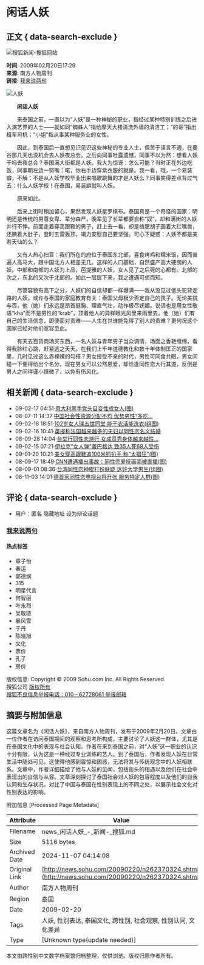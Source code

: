 # 闲话人妖

## 正文 { data-search-exclude }


![搜狐新闻-搜狐网站](https://images.sohu.com/uiue/sohu_logo/2006/news_logo3.gif)

**时间**: 2009年02月20日17:29  
**来源**: 南方人物周刊  
**链接**: [我来说两句](https://comment2.news.sohu.com/viewcomments.action?id=262370324)

![人妖](https://i3.itc.cn/20081014/6d4_c4fc3e03_c97a_43e8_ba1d_826cb97d857f_0.jpg)

　　**闲话人妖**

　　来泰国之前，一直以为“人妖”是一种神秘的职业，指经过某种特别训练之后进入演艺界的人士——就如同“蜘蛛人”指给摩天大楼清洗外墙的清洁工；“的哥”指出租车司机；“小姐”指从事某种服务业的女性。

　　因此，到泰国后一直想见识见识这些神秘的专业人士，但苦于语言不通，在曼谷那几天也没机会去人妖夜总会。之后向同事吐露遗憾，同事不以为然：想看人妖干吗去夜总会？泰国满大街都是人妖。我大为惊讶：怎么可能？当时正在外边吃饭，同事朝左边一努嘴：喏，你右手边穿紫衣服的就是。我一看，哦，一个易装癖，不解：不是从人妖学校毕业出来唱歌跳舞的才是人妖么？同事笑得差点背过气去：什么人妖学校！在泰国，易装癖就叫人妖。

　　原来如此。

　　后来上街时稍加留心，果然发现人妖星罗棋布。泰国真是一个奇怪的国家：明明还是传统的男尊女卑、辈分森严，晚辈见了长辈都要自称“奴”，却和满街的人妖并行不悖。前面走着穿高跟鞋的男子，赶上去一看，却是络腮胡子画着大红嘴唇，还腆着大肚子，登时五雷轰顶，竭力安慰自己要坚强。可心下疑惑：人妖不都是美若天仙的么？

　　又有人热心扫盲：我们所在的府位于泰国东北部，喜食烤鸡和糯米饭，因而普遍人高马大，跟中国北方人相差无几。这样的人口基础，自然盛产高大硬朗的人妖。中部和南部的人妖为上品，芭提雅的人妖，女人见了之后死的心都有。北部的次之，东北的又次于北部的。如此一层层下来，我之遭遇可想而知。

　　尽管容貌有高下之分，人妖们的自信却都一样爆满——我从没见过低头驼背走路的人妖。或许与泰国的家庭教育有关：泰国父母极少否定自己的孩子。无论美貌与否，他（她）们永远是昂首挺胸、理直气壮，动作极尽妩媚。说话也是用女性敬语“kha”而不是男性的“krab”，顶着他人的异样眼光风里来雨里去。他（她）们有自己的生活信念，即便面对责难——人生在世谁能免得了别人的责难？更何况这个国家已经对他们宽容至此。

　　有天去百货商场买东西，一名人妖与青年男子当众调情，场面之香艳缠绵，看得我脸红心跳，赶紧逃之夭夭。在我们上千年道德教化和数十年体制匡正的国家里，几时见过这么赤裸裸的勾搭？男女授受不亲的时代，男性可同食共眠，男女间碰一下便得给出个名分。现在男女可以公然恩爱，却恰逢同性恋大行其道，反倒是男人之间得谨小慎微了，以免有伤风化。

## 相关新闻 { data-search-exclude }

-   09-02-17 04:51·[意大利黑手党头目变性成女人(图)](https://news.sohu.com/20090217/n262279482.shtml)
-   08-07-11 14:37·[中国社会性资源分配不均 优势男性“多吃...](https://news.sohu.com/20080711/n258092109.shtml)
-   09-02-18 18:51·[102岁女人瑞五世同堂 能干农活能洗衣(组图)](https://news.sohu.com/20090218/n262323341.shtml)
-   09-02-16 10:41·[英报称法国越来越多的夫妇以同性恋名义结婚](https://news.sohu.com/20090216/n262266532.shtml)
-   08-09-28 14:04·[台举行同性恋游行 女成员秀身体越来越性...](https://news.sohu.com/20080928/n259804384.shtml)
-   09-02-15 07:21·[伊拉克“女人弹”袭巴格达 致35人死68人受伤](https://news.sohu.com/20090215/n262247954.shtml)
-   09-01-20 10:21·[美女穿高跟鞋追100米抓扒手 称“太猖狂”(图)](https://news.sohu.com/20090120/n261853764.shtml)
-   08-09-17 18:49·[CNN遭遇播出事故：同性恋爱抚画面被直播(图)](https://news.sohu.com/20080917/n259610274.shtml)
-   08-09-01 08:36·[台湾同性恋神棍打扮妖娆 迷奸大学男生(组图)](https://news.sohu.com/20080901/n259301774.shtml)
-   08-11-03 14:01·[德首家同性恋电视台将开张 服务特定人群(图)](https://news.sohu.com/20081103/n260408183.shtml)

## 评论 { data-search-exclude }

- 用户：匿名 隐藏地址 设为辩论话题

### [我来说两句](https://comment2.news.sohu.com/viewcomments.action?id=262370324) 

#### 热点标签
- 章子怡 
- 春运 
- 郭德纲 
- 315 
- 明星代言 
- 何智丽 
- 叶永烈 
- 吴敬琏 
- 暴风雪 
- 于丹 
- 陈晓旭 
- 文化 
- 票价 
- 孔子 
- 房价 

版权信息: 
Copyright © 2009 Sohu.com Inc. All Rights Reserved.  
搜狐公司 [版权所有](https://corp.sohu.com/s2007/copyright/)  
[搜狐不良信息举报电话：010－62728061 举报邮箱](mailto:jubao@contact.sohu.com)

## 摘要与附加信息

<!-- tcd_abstract -->
这篇文章名为《闲话人妖》，来自南方人物周刊，发布于2009年2月20日。文章由一位作者在访问泰国期间的观察和思考所构成，主要讨论了人妖这一群体，尤其是在泰国文化中的表现与社会认知。作者在来到泰国之前，对“人妖”这一职业的认识十分有限，认为这是一种经过专业训练的艺人。到了泰国后，作者发现人妖在日常生活中随处可见，这使得他感到震惊和困惑，无法将其与传统观念中的人妖相联系。文章中，作者详细描绘了他与人妖的见闻，包括街头的相遇以及他们在社会中表现出的自信与从容。文章深刻探讨了泰国社会对人妖的包容程度以及他们的自我认同和生存状况，对比了中国与泰国在性别表现上的不同之处，以展示社会文化对性别表达的影响。
<!-- tcd_abstract_end -->

附加信息 [Processed Page Metadata]

| Attribute       | Value                                  |
|-----------------|----------------------------------------|
| Filename        | news_闲话人妖_-_新闻-_搜狐.md                             |
| Size            | 5116 bytes                           |
| Archived Date   | 2024-11-07 04:14:08                             |
| Original Link   | [http://news.sohu.com/20090220/n262370324.shtml](http://news.sohu.com/20090220/n262370324.shtml)                       |
| Author          | 南方人物周刊                               |
| Region          | 泰国                               |
| Date            | 2009-02-20                                 |
| Tags            | 人妖, 性别表达, 泰国文化, 跨性别, 社会观察, 性别认同, 文化差异                                 |
| Type            | [Unknown type(update needed)]                                 |
<!-- tcd_table_end -->

本文由跨性别中文数字档案馆归档整理，仅供浏览。版权归原作者所有。
